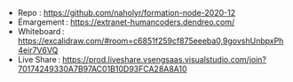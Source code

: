 - Repo : https://github.com/naholyr/formation-node-2020-12
- Émargement : https://extranet-humancoders.dendreo.com/
- Whiteboard : https://excalidraw.com/#room=c6851f259cf875eeeba0,9govshUnbpxPh4eir7V6VQ
- Live Share : https://prod.liveshare.vsengsaas.visualstudio.com/join?70174249330A7B97AC01B10D93FCA28A8A10
